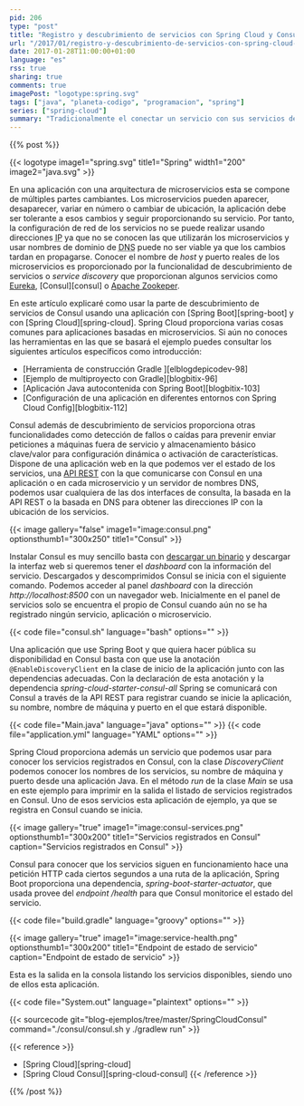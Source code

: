 ```yaml
---
pid: 206
type: "post"
title: "Registro y descubrimiento de servicios con Spring Cloud y Consul"
url: "/2017/01/registro-y-descubrimiento-de-servicios-con-spring-cloud-y-consul/"
date: 2017-01-28T11:00:00+01:00
language: "es"
rss: true
sharing: true
comments: true
imagePost: "logotype:spring.svg"
tags: ["java", "planeta-codigo", "programacion", "spring"]
series: ["spring-cloud"]
summary: "Tradicionalmente el conectar un servicio con sus servicios dependientes se ha realizado por configuración, normalmente mediante un nombre de dominio y su puerto. Esta configuración estática es suficiente para unos pocos servicios y que no varían durante su funcionamiento. Con el advenimiento de los microservicios con su estado y número cambiantes en el tiempo han surgido varias herramientas para en vez de usar configuración usar descubrimiento. Una de estas herramientas Consul para la que Spring Cloud proporciona integración."
---
```


{{% post %}}

{{< logotype image1="spring.svg" title1="Spring" width1="200" image2="java.svg" >}}

En una aplicación con una arquitectura de microservicios esta se compone de múltiples partes cambiantes. Los microservicios pueden aparecer, desaparecer, variar en número o cambiar de ubicación, la aplicación debe ser tolerante a esos cambios y seguir proporcionando su servicio. Por tanto, la configuración de red de los servicios no se puede realizar usando direcciones <abbr title="Internet Protocol">IP</abbr> ya que no se conocen las que utilizarán los microservicios y usar nombres de dominio de <abbr title="Domain Name System">DNS</abbr> puede no ser viable ya que los cambios tardan en propagarse. Conocer el nombre de _host_ y puerto reales de los microservicios es proporcionado por la funcionalidad de descubrimiento de servicios o _service discovery_ que proporcionan algunos servicios como [Eureka](https://github.com/Netflix/eureka), [Consul][consul] o [Apache Zookeper](https://zookeeper.apache.org/).

En este artículo explicaré como usar la parte de descubrimiento de servicios de Consul usando una aplicación con [Spring Boot][spring-boot] y  con [Spring Cloud][spring-cloud]. Spring Cloud proporciona varias cosas comunes para aplicaciones basadas en microservicios. Si aún no conoces las herramientas en las que se basará el ejemplo puedes consultar los siguientes artículos específicos como introducción:

* [Herramienta de construcción Gradle ][elblogdepicodev-98]
* [Ejemplo de multiproyecto con Gradle][blogbitix-96]
* [Aplicación Java autocontenida con Spring Boot][blogbitix-103]
* [Configuración de una aplicación en diferentes entornos con Spring Cloud Config][blogbitix-112]

Consul además de descubrimiento de servicios proporciona otras funcionalidades como detección de fallos o caídas para prevenir enviar peticiones a máquinas fuera de servicio y almacenamiento básico clave/valor para configuración dinámica o activación de características. Dispone de una aplicación web en la que podemos ver el estado de los servicios, una [API REST](https://www.consul.io/api/index.html) con la que comunicarse con Consul en una aplicación o en cada microservicio y un servidor de nombres <abbr>DNS</abbr>, podemos usar cualquiera de las dos interfaces de consulta, la basada en la <abbr>API</abbr> <abbr>REST</abbr> o la basada en DNS para obtener las direcciones IP con la ubicación de los servicios.

{{< image
    gallery="false"
    image1="image:consul.png" optionsthumb1="300x250" title1="Consul" >}}

Instalar Consul es muy sencillo basta con [descargar un binario](https://www.consul.io/downloads.html) y descargar la interfaz web si queremos tener el _dashboard_ con la información del servicio. Descargados y descomprimidos Consul se inicia con el siguiente comando. Podemos acceder al panel _dashboard_ con la dirección _http\://localhost:8500_ con un navegador web. Inicialmente en el panel de servicios solo se encuentra el propio de Consul cuando aún no se ha registrado ningún servicio, aplicación o microservicio.

{{< code file="consul.sh" language="bash" options="" >}}

Una aplicación que use Spring Boot y que quiera hacer pública su disponibilidad en Consul basta con que use la anotación <code>@EnableDiscoveryClient</code> en la clase de inicio de la aplicación junto con las dependencias adecuadas. Con la declaración de esta anotación y la dependencia _spring-cloud-starter-consul-all_ Spring se comunicará con Consul a través de la API REST para registrar cuando se inicie la aplicación, su nombre, nombre de máquina y puerto en el que estará disponible.

{{< code file="Main.java" language="java" options="" >}}
{{< code file="application.yml" language="YAML" options="" >}}

Spring Cloud proporciona además un servicio que podemos usar para conocer los servicios registrados en Consul, con la clase _DiscoveryClient_ podemos conocer los nombres de los servicios, su nombre de máquina y puerto desde una aplicación Java. En el método _run_ de la clase _Main_ se usa en este ejemplo para imprimir en la salida el listado de servicios registrados en Consul. Uno de esos servicios esta aplicación de ejemplo, ya que se registra en Consul cuando se inicia.

{{< image
    gallery="true"
    image1="image:consul-services.png" optionsthumb1="300x200" title1="Servicios registrados en Consul"
    caption="Servicios registrados en Consul" >}}

Consul para conocer que los servicios siguen en funcionamiento hace una petición <abbr>HTTP</abbr> cada ciertos segundos a una ruta de la aplicación, Spring Boot proporciona una dependencia, _spring-boot-starter-actuator_, que usada provee del _endpoint /health_ para que Consul monitorice el estado del servicio.

{{< code file="build.gradle" language="groovy" options="" >}}

{{< image
    gallery="true"
    image1="image:service-health.png" optionsthumb1="300x200" title1="Endpoint de estado de servicio"
    caption="Endpoint de estado de servicio" >}}

Esta es la salida en la consola listando los servicios disponibles, siendo uno de ellos esta aplicación.

{{< code file="System.out" language="plaintext" options="" >}}

{{< sourcecode git="blog-ejemplos/tree/master/SpringCloudConsul" command="./consul/consul.sh y ./gradlew run" >}}

{{< reference >}}
* [Spring Cloud][spring-cloud]
* [Spring Cloud Consul][spring-cloud-consul]
{{< /reference >}}

{{% /post %}}
